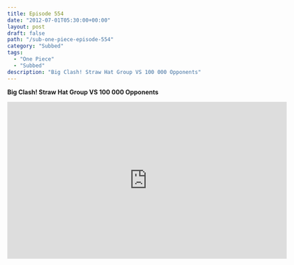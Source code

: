 ```yaml
---
title: Episode 554
date: "2012-07-01T05:30:00+00:00"
layout: post
draft: false
path: "/sub-one-piece-episode-554"
category: "Subbed"
tags:
  - "One Piece"
  - "Subbed"
description: "Big Clash! Straw Hat Group VS 100 000 Opponents"
---
```


**Big Clash! Straw Hat Group VS 100 000 Opponents**

<iframe width="640" height="360" src="https://www.rapidvideo.com/e/G6FRPFC7GG" frameborder="0" marginwidth=0 marginheight=0 scrolling=no allowfullscreen></iframe>

